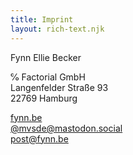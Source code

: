 ```yaml
---
title: Imprint
layout: rich-text.njk
---
```


Fynn Ellie Becker

℅ Factorial GmbH\
Langenfelder Straße 93\
22769 Hamburg

[fynn.be](https://fynn.be)\
[@mvsde@mastodon.social](https://mastodon.social/@mvsde)\
[post@fynn.be](mailto:post@fynn.be)
